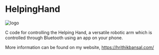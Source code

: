 # HelpingHand
![logo](https://github.com/lasnab/helping-hand/blob/master/logo.png?raw=true)

C code for controlling the Helping Hand, a versatile robotic arm which is controlled through Bluetooth using an app on your phone. 

More information can be found on my website, https://hrithikbansal.com/
